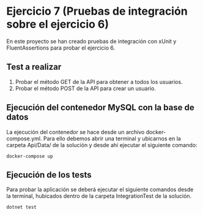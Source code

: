 # Ejercicio 7 (Pruebas de integración sobre el ejercicio 6)

En este proyecto se han creado pruebas de integración con xUnit y FluentAssertions para probar el ejercicio 6.

## Test a realizar

1. Probar el método GET de la API para obtener a todos los usuarios.
2. Probar el método POST de la API para crear un usuario.

## Ejecución del contenedor MySQL con la base de datos

La ejecución del contenedor se hace desde un archivo docker-compose.yml. Para ello debemos abrir una terminal y ubicarnos en la carpeta Api/Data/ de la solución y desde ahí ejecutar el siguiente comando:

```
docker-compose up
```

## Ejecución de los tests

Para probar la aplicación se deberá ejecutar el siguiente comandos desde la terminal, hubicados dentro de la carpeta IntegrationTest de la solución.

```
dotnet test
```